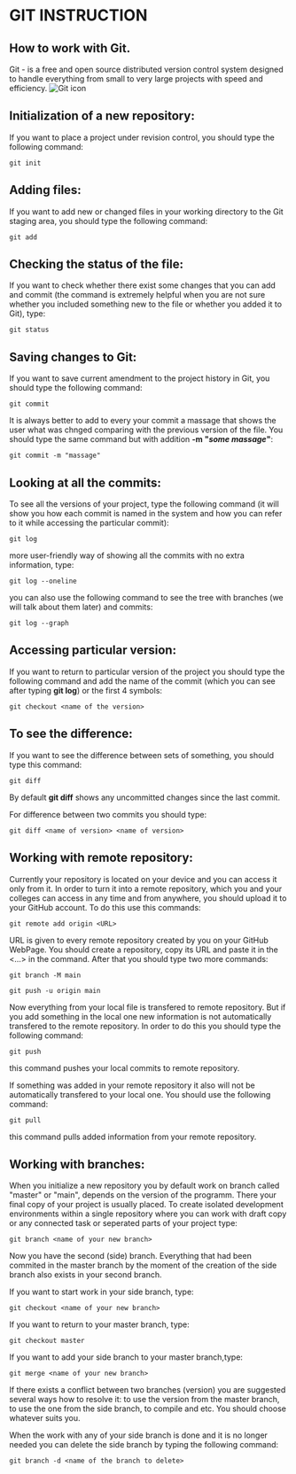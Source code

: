 # GIT INSTRUCTION
## How to work with Git.
Git - is a free and open source distributed version control system designed to handle everything from small to very large projects with speed and efficiency.
![Git icon](git_image.png)
## Initialization of a new repository:
If you want to place a project under revision control, you should type the following command:

    git init

## Adding files:
If you want to add new or changed files in your working directory to the Git staging area, you should type the following command:

    git add

## Checking the status of the file:
If you want to check whether there exist some changes that you can add and commit (the command is extremely helpful when you are not sure whether you included something new to the file or whether you added it to Git), type:

    git status 

## Saving changes to Git:
If you want to save current amendment to the project history in Git, you should type the following command:

    git commit
It is always better to add to every your commit a massage that shows the user what was chnged comparing with the previous version of the file. You should type the same command but with addition  **-m "_some massage_"**:

    git commit -m "massage"

## Looking at all the commits:
To see all the versions of your project, type the following command (it will show you how each commit is named in the system and how you can refer to it while accessing the particular commit):

    git log
more user-friendly way of showing all the commits with no extra information, type:

    git log --oneline
you can also use the following command to see the tree with branches (we will talk about them later) and commits:

    git log --graph

## Accessing particular version:
If you want to return to particular version of the project you should type the following command and add the name of the commit (which you can see after typing **git log**) or the first 4 symbols:


    git checkout <name of the version>

## To see the difference:
If you want to see the difference between sets of something, you should type this command:

    git diff
By default **git diff** shows any uncommitted changes since the last commit.

For difference between two commits you should type:

    git diff <name of version> <name of version>

## Working with remote repository:
Currently your repository is located on your device and you can access it only from it. In order to turn it into a remote repository, which you and your colleges can access in any time and from anywhere, you should upload it to your GitHub account. To do this use this commands: 

    git remote add origin <URL>
URL is given to every remote repository created by you on your GitHub WebPage. You should create a repository, copy its URL and paste it in the <...> in the command.
After that you should type two more commands:

    git branch -M main

    git push -u origin main
Now everything from your local file is transfered to remote repository. But if you add something in the local one new information is not automatically transfered to the remote repository. In order to do this you should type the following command:

    git push
this command pushes your local commits to remote repository.

If something was added in your remote repository it also will not be automatically transfered to your local one. You should use the following command:

    git pull
this command pulls added information from your remote repository.

## Working with branches:
When you initialize a new repository you by default work on branch called "master" or "main", depends on the version of the programm. There your final copy of your project is usually placed. To create isolated development environments within a single repository where you can work with draft copy or any connected task or seperated parts of your project type:

    git branch <name of your new branch>
Now you have the second (side) branch. Everything that had been commited in the master branch by the moment of the creation of the side branch  also exists in your second branch. 

If you want to start work in your side branch, type:

    git checkout <name of your new branch>
If you want to return to your master branch, type:

    git checkout master
If you want to add your side branch to your master branch,type:

    git merge <name of your new branch>
If there exists a conflict between two branches (version) you are suggested several ways how to resolve it: to use the version from the master branch, to use the one from the side branch, to compile and etc. You should choose whatever suits you. 

When the work  with any of your side branch is done and it is no longer needed you can delete the side branch by typing the following command:

    git branch -d <name of the branch to delete>

